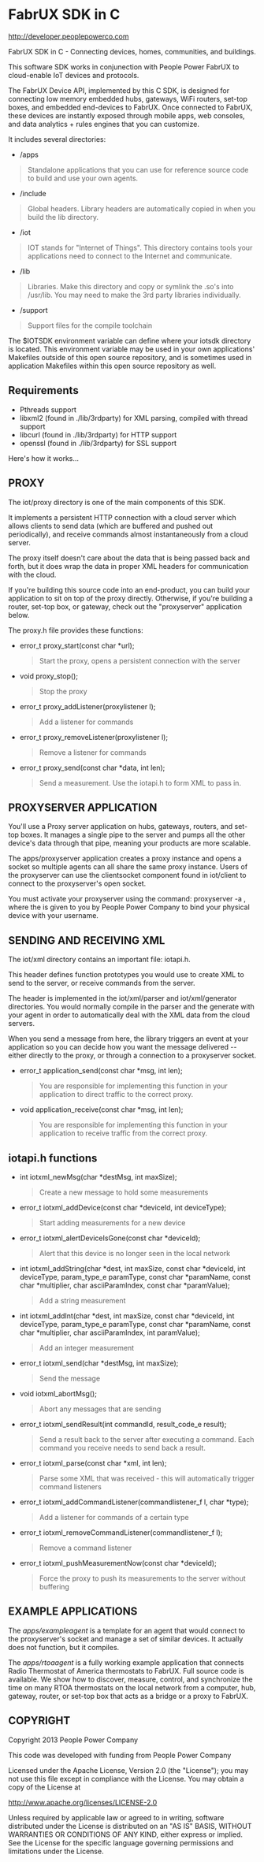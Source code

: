 FabrUX SDK in C
=====================
http://developer.peoplepowerco.com

FabrUX SDK in C - Connecting devices, homes, communities, and buildings.

This software SDK works in conjunection with People Power FabrUX to cloud-enable IoT devices and protocols.

The FabrUX Device API, implemented by this C SDK, is designed for connecting low memory embedded hubs, gateways, WiFi routers, set-top boxes, and embedded end-devices to FabrUX. Once connected to FabrUX, these devices are instantly exposed through mobile apps, web consoles, and data analytics + rules engines that you can customize.

It includes several directories:
* /apps
> Standalone applications that you can use for reference source code to build and use your own agents.

* /include
> Global headers. Library headers are automatically copied in when you build the lib directory.

* /iot
> IOT stands for "Internet of Things". This directory contains tools your applications need to connect to the Internet and communicate.

* /lib
> Libraries. Make this directory and copy or symlink the .so's into /usr/lib.  You may need to make the 3rd party libraries individually.

* /support
> Support files for the compile toolchain

The $IOTSDK environment variable can define where your iotsdk directory is
located. This environment variable may be used in your own applications'
Makefiles outside of this open source repository, and is sometimes
used in application Makefiles within this open source repository as well.


Requirements
--------------
* Pthreads support
* libxml2 (found in ./lib/3rdparty) for XML parsing, compiled with thread support
* libcurl (found in ./lib/3rdparty) for HTTP support
* openssl (found in ./lib/3rdparty) for SSL support



Here's how it works...

PROXY
-----
The iot/proxy directory is one of the main components of this SDK. 

It implements a persistent HTTP connection with a cloud server which allows 
clients to send data (which are buffered and pushed out periodically),
and receive commands almost instantaneously from a cloud server.

The proxy itself doesn't care about the data that is being passed back and
forth, but it does wrap the data in proper XML headers for communication
with the cloud.

If you're building this source code into an end-product, you can build
your application to sit on top of the proxy directly.  Otherwise, if you're
building a router, set-top box, or gateway, check out the "proxyserver" application
below.

The proxy.h file provides these functions:

* error_t proxy_start(const char *url);
    > Start the proxy, opens a persistent connection with the server

* void proxy_stop();
    > Stop the proxy

* error_t proxy_addListener(proxylistener l);
    > Add a listener for commands

* error_t proxy_removeListener(proxylistener l);
    > Remove a listener for commands

* error_t proxy_send(const char *data, int len);
    > Send a measurement. Use the iotapi.h to form XML to pass in.


PROXYSERVER APPLICATION
-----------------------
You'll use a Proxy server application on hubs, gateways, routers, and set-top boxes.
It manages a single pipe to the server and pumps all the other device's
data through that pipe, meaning your products are more scalable.

The apps/proxyserver application creates a proxy instance and opens a socket so 
multiple agents can all share the same proxy instance.  Users of the proxyserver
can use the clientsocket component found in iot/client to connect to the 
proxyserver's open socket.

You must activate your proxyserver using the command: proxyserver -a <key>,
where the <key> is given to you by People Power Company to bind your
physical device with your username.


SENDING AND RECEIVING XML
--------------------------------------
The iot/xml directory contains an important file:  iotapi.h.

This header defines function prototypes you would use to create XML
to send to the server, or receive commands from the server.

The header is implemented in the iot/xml/parser and iot/xml/generator 
directories. You would normally compile in the parser and the generate
with your agent in order to automatically deal with the XML data from the
cloud servers.

When you send a message from here, the library triggers an event at your
application so you can decide how you want the message delivered --
either directly to the proxy, or through a connection to a proxyserver socket.
* error_t application_send(const char *msg, int len);
    > You are responsible for implementing this function in your application to direct traffic
    to the correct proxy.

* void application_receive(const char *msg, int len);
    > You are responsible for implementing this function in your application to receive traffic
    from the correct proxy.

iotapi.h functions
-------------------
* int iotxml_newMsg(char *destMsg, int maxSize);
    > Create a new message to hold some measurements

* error_t iotxml_addDevice(const char *deviceId, int deviceType);
    > Start adding measurements for a new device

* error_t iotxml_alertDeviceIsGone(const char *deviceId);
    > Alert that this device is no longer seen in the local network

* int iotxml_addString(char *dest, int maxSize, const char *deviceId, int deviceType, param_type_e paramType, const char *paramName, const char *multiplier, char asciiParamIndex, const char *paramValue);
    > Add a string measurement

* int iotxml_addInt(char *dest, int maxSize, const char *deviceId, int deviceType, param_type_e paramType, const char *paramName, const char *multiplier, char asciiParamIndex, int paramValue);
    > Add an integer measurement

* error_t iotxml_send(char *destMsg, int maxSize);
    > Send the message

* void iotxml_abortMsg();
    > Abort any messages that are sending

* error_t iotxml_sendResult(int commandId, result_code_e result);
    > Send a result back to the server after executing a command. Each command you receive needs to send back a result.

* error_t iotxml_parse(const char *xml, int len);
    > Parse some XML that was received - this will automatically trigger command listeners

* error_t iotxml_addCommandListener(commandlistener_f l, char *type);
    > Add a listener for commands of a certain type

* error_t iotxml_removeCommandListener(commandlistener_f l);
    > Remove a command listener

* error_t iotxml_pushMeasurementNow(const char *deviceId);
    > Force the proxy to push its measurements to the server without buffering



EXAMPLE APPLICATIONS
---------------------
The *apps/exampleagent* is a template for an agent that would connect to the
proxyserver's socket and manage a set of similar devices.  It actually
does not function, but it compiles. 

The *apps/rtoaagent* is a fully working example application that connects
Radio Thermostat of America thermostats to FabrUX.  Full source
code is available. We show how to discover, measure, control, and 
synchronize the time on many RTOA thermostats on the local network from
a computer, hub, gateway, router, or set-top box that acts as a bridge
or a proxy to FabrUX.



COPYRIGHT
----------
Copyright 2013 People Power Company

This code was developed with funding from People Power Company

Licensed under the Apache License, Version 2.0 (the "License");
you may not use this file except in compliance with the License.
You may obtain a copy of the License at

http://www.apache.org/licenses/LICENSE-2.0

Unless required by applicable law or agreed to in writing, software
distributed under the License is distributed on an "AS IS" BASIS,
WITHOUT WARRANTIES OR CONDITIONS OF ANY KIND, either express or implied.
See the License for the specific language governing permissions and
limitations under the License.


